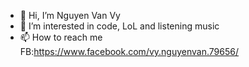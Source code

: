 - 👋 Hi, I’m Nguyen Van Vy
- 👀 I’m interested in code, LoL and listening music
- 📫 How to reach me FB:https://www.facebook.com/vy.nguyenvan.79656/

<!---
nguyenvanvy1999/nguyenvanvy1999 is a ✨ special ✨ repository because its `README.md` (this file) appears on your GitHub profile.
You can click the Preview link to take a look at your changes.
--->
